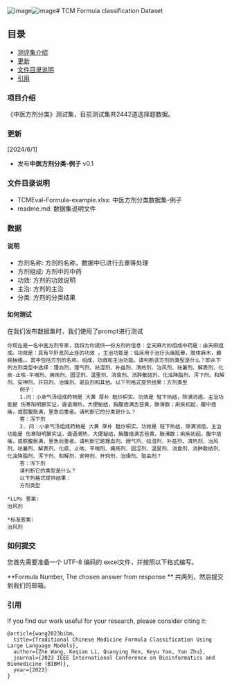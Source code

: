 ![image](https://github.com/zhuyan166/TCMEval/assets/97814954/cfbfa891-7bea-470e-89cc-3790fb39a766)![image](https://github.com/zhuyan166/TCMEval/assets/97814954/d0f2e554-aeb1-4ab9-9c05-2a9ec25107b9)# TCM Formula classification Dataset

## 目录
- [测评集介绍](#测评集介绍)
- [更新](#更新)
- [文件目录说明](#文件目录说明)
- [引用](#引用)

### 项目介绍
《中医方剂分类》测试集，目前测试集共2442道选择题数据。

### 更新
[2024/6/1]
- 发布**中医方剂分类-例子** v0.1

### 文件目录说明
- TCMEval-Formula-example.xlsx: 中医方剂分类数据集-例子
- readme.md: 数据集说明文件

### 数据
#### 说明
- 方剂名称: 方剂的名称，数据中已进行去重等处理
- 方剂组成: 方剂中的中药
- 功效: 方剂的功效说明
- 主治: 方剂的主治
- 分类: 方剂的分类结果

#### 如何测试
在我们发布数据集时，我们使用了prompt进行测试
```
你现在是一名中医方剂专家，我将为你提供一份方剂的信息：全天麻片的组成中药是：由天麻组成。功效是：具有平肝息风止痉的功效 。主治功能是：临床用于治疗头痛眩晕，肢体麻木，癫痫抽搐。。其中包括方剂的名称，组成，功效和主治功能。请判断该方剂的类型是什么？即从下列方剂类型中选择：理血剂、理气剂、祛湿剂、补益剂、清热剂、治风剂、祛暑剂、解表剂、化痰-止咳-平喘剂、痈疡剂、固涩剂、温里剂、消食剂、消肿散结剂、化浊降脂剂、泻下剂、和解剂、安神剂、开窍剂、治燥剂、驱虫剂和其他。以下列格式提供结果：方剂类型
    例子：
    1.问：小承气汤组成药物是 大黄 厚朴 麸炒枳实。功效是 轻下热结，除满消痞。主治功能是 伤寒阳明腑实证，谵语潮热，大便秘结，胸腹痞满舌苔黄，脉滑数；痢疾初起，腹中痞痛，或脘腹胀满，里急后重者。请判断它的分类是什么？
    答：泻下剂
    2. 问：小承气汤组成药物是 大黄 厚朴 麸炒枳实。功效是 轻下热结，除满消痞。主治功能是 伤寒阳明腑实证，谵语潮热，大便秘结，胸腹痞满舌苔黄，脉滑数；痢疾初起，腹中痞痛，或脘腹胀满，里急后重者。请判断它是理血剂、理气剂、祛湿剂、补益剂、清热剂、治风剂、祛暑剂、解表剂、化痰、止咳、平喘剂、痈疡剂、固涩剂、温里剂、消食剂、消肿散结剂、化浊降脂剂、泻下剂、和解剂、安神剂、开窍剂、治燥剂、驱虫剂？
    答：泻下剂
    请判断它的类型是什么？
    以下列格式提供结果：
    方剂类型

*LLMs 答案:
治风剂

*标准答案:
治风剂
```
### 如何提交
您首先需要准备一个 UTF-8 编码的 excel文件，并按照以下格式编写。

**Formula Number, The chosen answer from response **
共两列，然后提交到我们的邮箱。

### 引用
If you find our work useful for your research, please consider citing it:

```
@article{wang2023bibm,
  title={Traditional Chinese Medicine Formula Classification Using Large Language Models},
  author={Zhe Wang, Keqian Li, Quanying Ren, Keyu Yao, Yan Zhu},
  journal={2023 IEEE International Conference on Bioinformatics and Biomedicine (BIBM)},
  year={2023}
}
```
